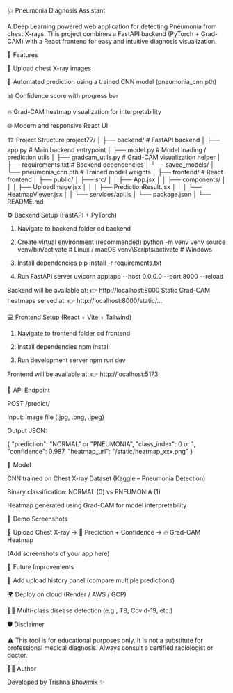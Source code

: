 🩺 Pneumonia Diagnosis Assistant

A Deep Learning powered web application for detecting Pneumonia from chest X-rays.
This project combines a FastAPI backend (PyTorch + Grad-CAM) with a React frontend for easy and intuitive diagnosis visualization.

🚀 Features

📂 Upload chest X-ray images

🤖 Automated prediction using a trained CNN model (pneumonia_cnn.pth)

📊 Confidence score with progress bar

🔥 Grad-CAM heatmap visualization for interpretability

🌐 Modern and responsive React UI

🏗️ Project Structure
project77/
│
├── backend/                           # FastAPI backend
│   ├── app.py                         # Main backend entrypoint
│   ├── model.py                       # Model loading / prediction utils
│   ├── gradcam_utils.py               # Grad-CAM visualization helper
│   ├── requirements.txt               # Backend dependencies
│   └── saved_models/
│       └── pneumonia_cnn.pth          # Trained model weights
│
├── frontend/                          # React frontend
│   ├── public/
│   ├── src/
│   │   ├── App.jsx
│   │   ├── components/
│   │   │   ├── UploadImage.jsx
│   │   │   ├── PredictionResult.jsx
│   │   │   └── HeatmapViewer.jsx
│   │   └── services/api.js
│   └── package.json
│
└── README.md

⚙️ Backend Setup (FastAPI + PyTorch)
1. Navigate to backend folder
cd backend

2. Create virtual environment (recommended)
python -m venv venv
source venv/bin/activate   # Linux / macOS
venv\Scripts\activate      # Windows

3. Install dependencies
pip install -r requirements.txt

4. Run FastAPI server
uvicorn app:app --host 0.0.0.0 --port 8000 --reload


Backend will be available at:
👉 http://localhost:8000
Static Grad-CAM heatmaps served at:
👉 http://localhost:8000/static/...

💻 Frontend Setup (React + Vite + Tailwind)
1. Navigate to frontend folder
cd frontend

2. Install dependencies
npm install

3. Run development server
npm run dev


Frontend will be available at:
👉 http://localhost:5173

📡 API Endpoint

POST /predict/

Input: Image file (.jpg, .png, .jpeg)

Output JSON:

{
  "prediction": "NORMAL" or "PNEUMONIA",
  "class_index": 0 or 1,
  "confidence": 0.987,
  "heatmap_url": "/static/heatmap_xxx.png"
}

🧠 Model

CNN trained on Chest X-ray Dataset (Kaggle – Pneumonia Detection)

Binary classification: NORMAL (0) vs PNEUMONIA (1)

Heatmap generated using Grad-CAM for model interpretability

📸 Demo Screenshots

📂 Upload Chest X-ray → 🧠 Prediction + Confidence → 🔥 Grad-CAM Heatmap

(Add screenshots of your app here)

🔮 Future Improvements

🧾 Add upload history panel (compare multiple predictions)

🌍 Deploy on cloud (Render / AWS / GCP)

👩‍⚕️ Multi-class disease detection (e.g., TB, Covid-19, etc.)

🛡️ Disclaimer

⚠️ This tool is for educational purposes only.
It is not a substitute for professional medical diagnosis.
Always consult a certified radiologist or doctor.

👩‍💻 Author

Developed by Trishna Bhowmik ✨
